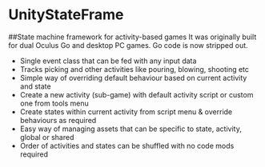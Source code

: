 # UnityStateFrame
##State machine framework for activity-based games
It was originally built for dual Oculus Go and desktop PC games. Go code is now stripped out.
* Single event class that can be fed with any input data
* Tracks picking and other activities like pouring, blowing, shooting etc
* Simple way of overriding default behaviour based on current activity and state
* Create a new activity (sub-game) with default activity script or custom one from tools menu
* Create states within current activity from script menu & override behaviours as required
* Easy way of managing assets that can be specific to state, activity, global or shared
* Order of activities and states can be shuffled with no code mods required
